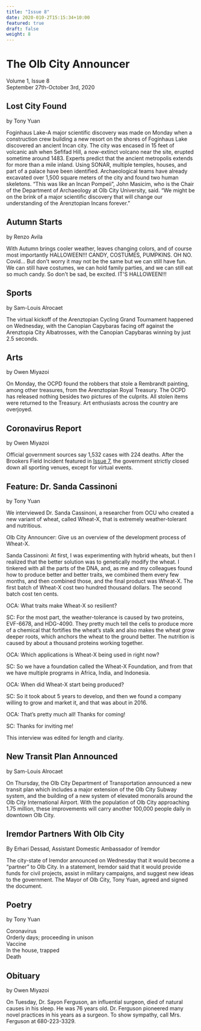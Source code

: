 ```yaml
---
title: "Issue 8"
date: 2020-010-2T15:15:34+10:00
featured: true
draft: false
weight: 8
---
```



# The Olb City Announcer
Volume 1, Issue 8  
September 27th-October 3rd, 2020

## Lost City Found
by Tony Yuan

Foginhaus Lake-A major scientific discovery was made on Monday when a construction crew building a new resort on the shores of Foginhaus Lake discovered an ancient Incan city. The city was encased in 15 feet of volcanic ash when Sefifad Hill, a now-extinct volcano near the site, erupted sometime around 1483. Experts predict that the ancient metropolis extends for more than a mile inland. Using SONAR, multiple temples, houses, and part of a palace have been identified. Archaeological teams have already excavated over 1,500 square meters of the city and found two human skeletons. “This was like an Incan Pompeii”, John Masicim, who is the Chair of the Department of Archaeology at Olb City University, said. “We might be on the brink of a major scientific discovery that will change our understanding of the Arenztopian Incans forever.”

## Autumn Starts
by Renzo Avila

With Autumn brings cooler weather, leaves changing colors, and of course most importantly HALLOWEEN!!! CANDY, COSTUMES, PUMPKINS. OH NO. Covid... But don't worry it may not be the same but we can still have fun. We can still have costumes, we can hold family parties, and we can still eat so much candy. So don't be sad, be excited. IT'S HALLOWEEN!!!

## Sports
by Sam-Louis Alrocaet

The virtual kickoff of the Arenztopian Cycling Grand Tournament happened on Wednesday, with the Canopian Capybaras facing off against the Arenztopia City Albatrosses, with the Canopian Capybaras winning by just 2.5 seconds.

## Arts
by Owen Miyazoi

On Monday, the OCPD found the robbers that stole a Rembrandt painting, among other treasures, from the Arenztopian Royal Treasury. The OCPD has released nothing besides two pictures of the culprits. All stolen items were returned to the Treasury. Art enthusiasts across the country are overjoyed.

## Coronavirus Report
by Owen Miyazoi

Official government sources say 1,532 cases with 224 deaths. After the Brookers Field Incident featured in [Issue 7](https://www.arenztopia.com/news/issue-7/), the government strictly closed down all sporting venues, except for virtual events.

## Feature: Dr. Sanda Cassinoni 
by Tony Yuan

We interviewed Dr. Sanda Cassinoni, a researcher from OCU who created a new variant of wheat, called Wheat-X, that is extremely weather-tolerant and nutritious.

Olb City Announcer: Give us an overview of the development process of Wheat-X.

Sanda Cassinoni: At first, I was experimenting with hybrid wheats, but then I realized that the better solution was to genetically modify the wheat. I tinkered with all the parts of the DNA, and, as me and my colleagues found how to produce better and better traits, we combined them every few months, and then combined those, and the final product was Wheat-X. The first batch of Wheat-X cost two hundred thousand dollars. The second batch cost ten cents.

OCA: What traits make Wheat-X so resilient?

SC: For the most part, the weather-tolerance is caused by two proteins, EVF-6678, and HDG-4090. They pretty much tell the cells to produce more of a chemical that fortifies the wheat’s stalk and also makes the wheat grow deeper roots, which anchors the wheat to the ground better. The nutrition is caused by about a thousand proteins working together.

OCA: Which applications is Wheat-X being used in right now?

SC: So we have a foundation called the Wheat-X Foundation, and from that we have multiple programs in Africa, India, and Indonesia. 

OCA: When did Wheat-X start being produced?

SC: So it took about 5 years to develop, and then we found a company willing to grow and market it, and that was about in 2016.

OCA: That’s pretty much all! Thanks for coming!

SC: Thanks for inviting me!

This interview was edited for length and clarity.

## New Transit Plan Announced
by Sam-Louis Alrocaet

On Thursday, the Olb City Department of Transportation announced a new transit plan which includes a major extension of the Olb City Subway system, and the building of a new system of elevated monorails around the Olb City International Airport. With the population of Olb City approaching 1.75 million, these improvements will carry another 100,000 people daily in downtown Olb City.  
 
## Iremdor Partners With Olb City
By Erhari Dessad, Assistant Domestic Ambassador of Iremdor

The city-state of Iremdor announced on Wednesday that it would become a “partner” to Olb City. In a statement, Iremdor said that it would provide funds for civil projects, assist in military campaigns, and suggest new ideas to the government. The Mayor of Olb City, Tony Yuan, agreed and signed the document.
    
## Poetry
by Tony Yuan

Coronavirus    
Orderly days; proceeding in unison    
Vaccine    
In the house, trapped    
Death    

## Obituary
by Owen Miyazoi

On Tuesday, Dr. Sayon Ferguson, an influential surgeon, died of natural causes in his sleep. He was 76 years old. Dr. Ferguson pioneered many novel practices in his years as a surgeon. To show sympathy, call Mrs. Ferguson at 680-223-3329.

